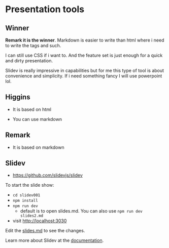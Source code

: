 # Presentation tools

## Winner

**Remark it is the winner**. Markdown is easier to write than html where i need to write the tags and such.

I can still use CSS if i want to. And the feature set is just enough for a quick and dirty presentation.

Slidev is really impressive in capabilities but for me this type of tool is about convenience and simplicity. If i need something fancy I will use powerpoint lol.

## Higgins

- It is based on html

- You can use markdown

## Remark

- It is based on markdown


## Slidev

- https://github.com/slidevjs/slidev

To start the slide show:
- `cd slidev001` 
- `npm install`
- `npm run dev`
    - default is to open slides.md. You can also use `npm run dev slides2.md`
- visit <http://localhost:3030>

Edit the [slides.md](./slides.md) to see the changes.

Learn more about Slidev at the [documentation](https://sli.dev/).
